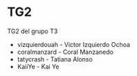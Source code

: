 # TG2
TG2 del grupo T3

+ vizquierdouah - Victor Izquierdo Ochoa
+ coralmanzard - Coral Manzanedo
+ tatycrash - Tatiana Alonso
+ KaiiYe - Kai Ye
